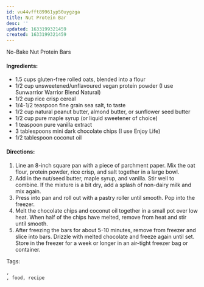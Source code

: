 ```yaml
---
id: vu44vfft89961yp50uygzga
title: Nut Protein Bar
desc: ''
updated: 1633199321459
created: 1633199321459
---
```


No-Bake Nut Protein Bars
#### Ingredients:

* 1.5 cups gluten-free rolled oats, blended into a flour
* 1/2 cup unsweetened/unflavoured vegan protein powder (I use Sunwarrior Warrior Blend Natural)
* 1/2 cup rice crisp cereal
* 1/4-1/2 teaspoon fine grain sea salt, to taste
* 1/2 cup natural peanut butter, almond butter, or sunflower seed butter
* 1/2 cup pure maple syrup (or liquid sweetener of choice)
* 1 teaspoon pure vanilla extract
* 3 tablespoons mini dark chocolate chips (I use Enjoy Life)
* 1/2 tablespoon coconut oil

#### Directions:

1. Line an 8-inch square pan with a piece of parchment paper. Mix the oat flour, protein powder, rice crisp, and salt together in a large bowl.
2. Add in the nut/seed butter, maple syrup, and vanilla. Stir well to combine. If the mixture is a bit dry, add a splash of non-dairy milk and mix again.
3. Press into pan and roll out with a pastry roller until smooth. Pop into the freezer.
4. Melt the chocolate chips and coconut oil together in a small pot over low heat. When half of the chips have melted, remove from heat and stir until smooth.
5. After freezing the bars for about 5-10 minutes, remove from freezer and slice into bars. Drizzle with melted chocolate and freeze again until set. Store in the freezer for a week or longer in an air-tight freezer bag or container.

Tags:
  
    , 
    , food, recipe
